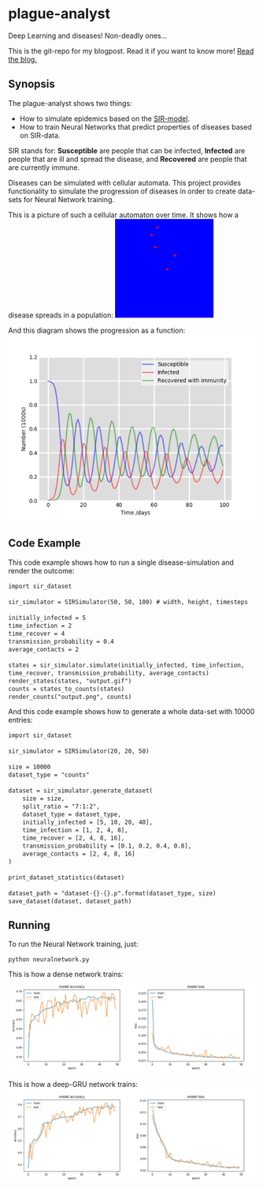 # plague-analyst

Deep Learning and diseases! Non-deadly ones...

This is the git-repo for my blogpost. Read it if you want to know more!
[Read the blog.](http://ai-guru.de/index.php/deep-learning-and-diseases/)

## Synopsis

The plague-analyst shows two things:
- How to simulate epidemics based on the [SIR-model](https://en.wikipedia.org/wiki/Compartmental_models_in_epidemiology).
- How to train Neural Networks that predict properties of diseases based on SIR-data.

SIR stands for: **Susceptible** are people that can be infected, **Infected** are people that are ill and spread the disease, and **Recovered** are people that are currently immune.

Diseases can be simulated with cellular automata. This project provides functionality to simulate the progression of diseases in order to create data-sets for Neural Network training.

This is a picture of such a cellular automaton over time. It shows how a disease spreads in a population:
![alt Cellular automaton.](https://github.com/AI-Guru/plague-analyst/blob/master/readme/output-1.gif)

And this diagram shows the progression as a function:
![alt SIR diagram.](https://github.com/AI-Guru/plague-analyst/blob/master/readme/output-1.png)

## Code Example

This code example shows how to run a single disease-simulation and render the outcome:

    import sir_dataset

    sir_simulator = SIRSimulator(50, 50, 100) # width, height, timesteps

    initially_infected = 5
    time_infection = 2
    time_recover = 4
    transmission_probability = 0.4
    average_contacts = 2

    states = sir_simulator.simulate(initially_infected, time_infection, time_recover, transmission_probability, average_contacts)
    render_states(states, "output.gif")
    counts = states_to_counts(states)
    render_counts("output.png", counts)


And this code example shows how to generate a whole data-set with 10000 entries:

    import sir_dataset

    sir_simulator = SIRSimulator(20, 20, 50)

    size = 10000
    dataset_type = "counts"

    dataset = sir_simulator.generate_dataset(
        size = size,
        split_ratio = "7:1:2",
        dataset_type = dataset_type,
        initially_infected = [5, 10, 20, 40],
        time_infection = [1, 2, 4, 8],
        time_recover = [2, 4, 8, 16],
        transmission_probability = [0.1, 0.2, 0.4, 0.8],
        average_contacts = [2, 4, 8, 16]
    )

    print_dataset_statistics(dataset)

    dataset_path = "dataset-{}-{}.p".format(dataset_type, size)
    save_dataset(dataset, dataset_path)


## Running

To run the Neural Network training, just:

    python neuralnetwork.py

This is how a dense network trains:
![alt Dense.](https://github.com/AI-Guru/plague-analyst/blob/master/readme/plague-analyst-dense.jpg)

This is how a deep-GRU network trains:
![alt Deep GRU.](https://github.com/AI-Guru/plague-analyst/blob/master/readme/plague-analyst-deepgru.jpg)
